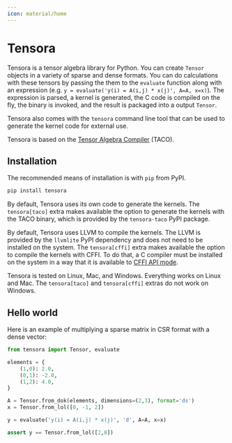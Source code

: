 ```yaml
---
icon: material/home
---
```


# Tensora

Tensora is a tensor algebra library for Python. You can create `Tensor` objects in a variety of sparse and dense formats. You can do calculations with these tensors by passing the them to the `evaluate` function along with an expression (e.g. `y = evaluate('y(i) = A(i,j) * x(j)', A=A, x=x)`). The expression is parsed, a kernel is generated, the C code is compiled on the fly, the binary is invoked, and the result is packaged into a output `Tensor`.

Tensora also comes with the `tensora` command line tool that can be used to generate the kernel code for external use.

Tensora is based on the [Tensor Algebra Compiler](http://tensor-compiler.org/) (TACO).

## Installation

The recommended means of installation is with `pip` from PyPI.

```bash
pip install tensora
```

By default, Tensora uses its own code to generate the kernels. The `tensora[taco]` extra makes available the option to generate the kernels with the TACO binary, which is provided by the `tensora-taco` PyPI package.

By default, Tensora uses LLVM to compile the kernels. The LLVM is provided by the `llvmlite` PyPI dependency and does not need to be installed on the system. The `tensora[cffi]` extra makes available the option to compile the kernels with CFFI. To do that, a C compiler must be installed on the system in a way that it is available to [CFFI API mode](https://cffi.readthedocs.io/en/latest/overview.html#purely-for-performance-api-level-out-of-line).

Tensora is tested on Linux, Mac, and Windows. Everything works on Linux and Mac. The `tensora[taco]` and `tensora[cffi]` extras do not work on Windows.

## Hello world

Here is an example of multiplying a sparse matrix in CSR format with a dense vector:

```python
from tensora import Tensor, evaluate

elements = {
    (1,0): 2.0,
    (0,1): -2.0,
    (1,2): 4.0,
}

A = Tensor.from_dok(elements, dimensions=(2,3), format='ds')
x = Tensor.from_lol([0, -1, 2])

y = evaluate('y(i) = A(i,j) * x(j)', 'd', A=A, x=x)

assert y == Tensor.from_lol([2,8])
```
